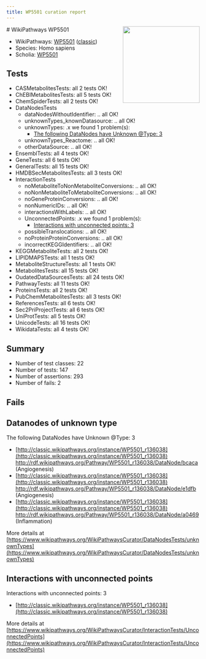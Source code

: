 ```yaml
---
title: WP5501 curation report
---
```


<img style="float: right; width: 200px" src="https://upload.wikimedia.org/wikipedia/commons/thumb/8/83/Wplogo_with_text_500.png/640px-Wplogo_with_text_500.png" />
# WikiPathways WP5501

* WikiPathways: [WP5501](https://wikipathways.org/pathways/WP5501) ([classic](https://classic.wikipathways.org/instance/WP5501))
* Species: Homo sapiens
* Scholia: [WP5501](https://scholia.toolforge.org/wikipathways/WP5501)
## Tests
* CASMetabolitesTests: all 2 tests OK!
* ChEBIMetabolitesTests: all 5 tests OK!
* ChemSpiderTests: all 2 tests OK!
* DataNodesTests
    * dataNodesWithoutIdentifier: .. all OK!
    * unknownTypes_knownDatasource: .. all OK!
    * unknownTypes: .x we found 1 problem(s):
        * [The following DataNodes have Unknown @Type: 3](#839973e1)
    * unknownTypes_Reactome: .. all OK!
    * otherDataSource: .. all OK!
* EnsemblTests: all 4 tests OK!
* GeneTests: all 6 tests OK!
* GeneralTests: all 15 tests OK!
* HMDBSecMetabolitesTests: all 3 tests OK!
* InteractionTests
    * noMetaboliteToNonMetaboliteConversions: .. all OK!
    * noNonMetaboliteToMetaboliteConversions: .. all OK!
    * noGeneProteinConversions: .. all OK!
    * nonNumericIDs: .. all OK!
    * interactionsWithLabels: .. all OK!
    * UnconnectedPoints: .x we found 1 problem(s):
        * [Interactions with unconnected points: 3](#35a61adb)
    * possibleTranslocations: .. all OK!
    * noProteinProteinConversions: .. all OK!
    * incorrectKEGGIdentifiers: .. all OK!
* KEGGMetaboliteTests: all 2 tests OK!
* LIPIDMAPSTests: all 1 tests OK!
* MetaboliteStructureTests: all 1 tests OK!
* MetabolitesTests: all 15 tests OK!
* OudatedDataSourcesTests: all 24 tests OK!
* PathwayTests: all 11 tests OK!
* ProteinsTests: all 2 tests OK!
* PubChemMetabolitesTests: all 3 tests OK!
* ReferencesTests: all 6 tests OK!
* Sec2PriProjectTests: all 6 tests OK!
* UniProtTests: all 5 tests OK!
* UnicodeTests: all 16 tests OK!
* WikidataTests: all 4 tests OK!


## Summary

* Number of test classes: 22
* Number of tests: 147
* Number of assertions: 293
* Number of fails: 2

## Fails

<a name="839973e1" />

## Datanodes of unknown type

The following DataNodes have Unknown @Type: 3

* [http://classic.wikipathways.org/instance/WP5501_r136038](http://classic.wikipathways.org/instance/WP5501_r136038) http://rdf.wikipathways.org/Pathway/WP5501_r136038/DataNode/bcaca (Angiogenesis)
* [http://classic.wikipathways.org/instance/WP5501_r136038](http://classic.wikipathways.org/instance/WP5501_r136038) http://rdf.wikipathways.org/Pathway/WP5501_r136038/DataNode/e1dfb (Angiogenesis)
* [http://classic.wikipathways.org/instance/WP5501_r136038](http://classic.wikipathways.org/instance/WP5501_r136038) http://rdf.wikipathways.org/Pathway/WP5501_r136038/DataNode/a0469 (Inflammation)


More details at [https://www.wikipathways.org/WikiPathwaysCurator/DataNodesTests/unknownTypes](https://www.wikipathways.org/WikiPathwaysCurator/DataNodesTests/unknownTypes)

<a name="35a61adb" />

## Interactions with unconnected points

Interactions with unconnected points: 3

* [http://classic.wikipathways.org/instance/WP5501_r136038](http://classic.wikipathways.org/instance/WP5501_r136038)


More details at [https://www.wikipathways.org/WikiPathwaysCurator/InteractionTests/UnconnectedPoints](https://www.wikipathways.org/WikiPathwaysCurator/InteractionTests/UnconnectedPoints)

